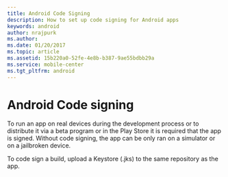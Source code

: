 ```yaml
---
title: Android Code Signing
description: How to set up code signing for Android apps
keywords: android
author: nrajpurk
ms.author: 
ms.date: 01/20/2017
ms.topic: article
ms.assetid: 15b220a0-52fe-4e8b-b387-9ae55bdbb29a
ms.service: mobile-center
ms.tgt_pltfrm: android
---
```


# Android Code signing

To run an app on real devices during the development process or to distribute it via a beta program or in the Play Store it is required that the app is signed. Without code signing, the app can be only ran on a simulator or on a jailbroken device.

To code sign a build, upload a Keystore (.jks) to the same repository as the app.
